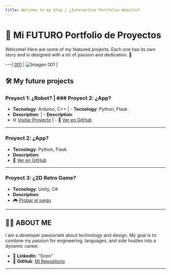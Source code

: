 ```yaml
---
title: Welcome to my blog / ¿Interactive Portfolio Website?
---
```


# 🌟 Mi FUTURO Portfolio de Proyectos

Welcome! Here are some of my featured projects. Each one has its own story and is designed with a lot of passion and dedication. 🚀

---| [001](https://sun0225sun.github.io/Awesome-Love-Code/Web/001) | ![Imagen 001](https://cdn.jsdelivr.net/gh/sun0225SUN/Awesome-Love-Code/assets/img/web/001.jpg) |

## 🛠️ My future projects

### Proyect 1: **¿Robot?**              |          ### Proyect 2: **¿App?**  
- **Tecnology**: Arduino, C++           |          - **Tecnology**: Python, Flask 
- **Description**:                      |          - **Description**: 
- 🌐 [Visitar Proyecto](https://)       |          - 🐙 [Ver en GitHub](https://) 

---

### Proyect 2: **¿App?**
- **Tecnology**: Python, Flask 
- **Description**: 
- 🐙 [Ver en GitHub](https://)

---

### Proyect 3: **¿2D Retro Game?**
- **Tecnology**: Unity, C#  
- **Description**: 
- 🎮 [Probar el juego](https://)

---

## 👨‍💻 ABOUT ME

I am a developer passionate about technology and design. My goal is to combine my passion for engineering, languages, and side hustles into a dynamic career. 

<!--- ✉️ **Contacto**: [miemail@ejemplo.com](mailto:miemail@ejemplo.com)-->
- 💼 **LinkedIn**: "Soon"<!---[Mi Perfil](https://linkedin.com/in/tuusuario)-->
- 🐙 **GitHub**: [Mi Repositorio](https://github.com/AlexxLJ)

---

